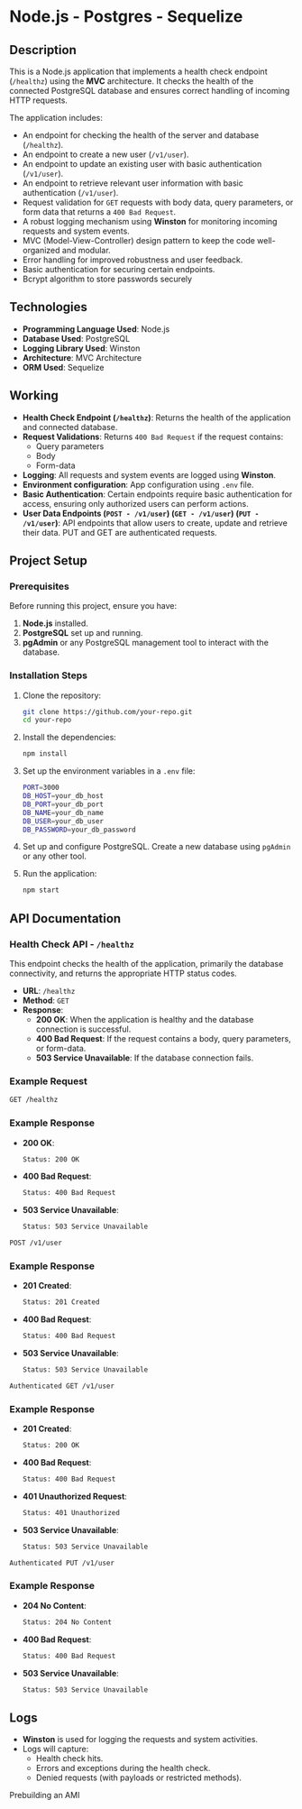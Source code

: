 # Node.js - Postgres - Sequelize

## Description

This is a Node.js application that implements a health check endpoint (`/healthz`) using the **MVC** architecture. It checks the health of the connected PostgreSQL database and ensures correct handling of incoming HTTP requests.

The application includes:
- An endpoint for checking the health of the server and database (`/healthz`).
- An endpoint to create a new user (`/v1/user`).
- An endpoint to update an existing user with basic authentication (`/v1/user`).
- An endpoint to retrieve relevant user information with basic authentication (`/v1/user`).
- Request validation for `GET` requests with body data, query parameters, or form data that returns a `400 Bad Request`.
- A robust logging mechanism using **Winston** for monitoring incoming requests and system events.
- MVC (Model-View-Controller) design pattern to keep the code well-organized and modular.
- Error handling for improved robustness and user feedback.
- Basic authentication for securing certain endpoints.
- Bcrypt algorithm to store passwords securely

## Technologies

- **Programming Language Used**: Node.js
- **Database Used**: PostgreSQL
- **Logging Library Used**: Winston
- **Architecture**: MVC Architecture
- **ORM Used**: Sequelize

## Working

- **Health Check Endpoint (`/healthz`)**: Returns the health of the application and connected database.
- **Request Validations**: Returns `400 Bad Request` if the request contains:
  - Query parameters
  - Body 
  - Form-data
- **Logging**: All requests and system events are logged using **Winston**.
- **Environment configuration**: App configuration using `.env` file.
- **Basic Authentication**: Certain endpoints require basic authentication for access, ensuring only authorized users can perform actions.
- **User Data Endpoints (`POST - /v1/user`) (`GET - /v1/user`) (`PUT - /v1/user`)**: API endpoints that allow users to create, update and retrieve their data. PUT and GET are authenticated requests.

## Project Setup

### Prerequisites

Before running this project, ensure you have:
1. **Node.js** installed.
2. **PostgreSQL** set up and running.
3. **pgAdmin** or any PostgreSQL management tool to interact with the database.

### Installation Steps

1. Clone the repository:
   ```bash
   git clone https://github.com/your-repo.git
   cd your-repo
   ```

2. Install the dependencies:
   ```bash
   npm install
   ```

3. Set up the environment variables in a `.env` file:
   ```bash
   PORT=3000
   DB_HOST=your_db_host
   DB_PORT=your_db_port
   DB_NAME=your_db_name
   DB_USER=your_db_user
   DB_PASSWORD=your_db_password
   ```

4. Set up and configure PostgreSQL. Create a new database using `pgAdmin` or any other tool.

5. Run the application:
   ```bash
   npm start
   ```

## API Documentation

### Health Check API - `/healthz`

This endpoint checks the health of the application, primarily the database connectivity, and returns the appropriate HTTP status codes.

- **URL**: `/healthz`
- **Method**: `GET`
- **Response**:
  - **200 OK**: When the application is healthy and the database connection is successful.
  - **400 Bad Request**: If the request contains a body, query parameters, or form-data.
  - **503 Service Unavailable**: If the database connection fails.

### Example Request

```bash
GET /healthz
```

### Example Response

- **200 OK**:
  ```bash
  Status: 200 OK
  ```
  
- **400 Bad Request**:
  ```bash
  Status: 400 Bad Request
  ```

- **503 Service Unavailable**:
  ```bash
  Status: 503 Service Unavailable
  ```

```bash
POST /v1/user
```

### Example Response

- **201 Created**:
  ```bash
  Status: 201 Created
  ```
  
- **400 Bad Request**:
  ```bash
  Status: 400 Bad Request
  ```

- **503 Service Unavailable**:
  ```bash
  Status: 503 Service Unavailable
  ```

```bash
Authenticated GET /v1/user
```

### Example Response

- **201 Created**:
  ```bash
  Status: 200 OK
  ```
  
- **400 Bad Request**:
  ```bash
  Status: 400 Bad Request
  ```

- **401 Unauthorized Request**:
  ```bash
  Status: 401 Unauthorized
  ```

- **503 Service Unavailable**:
  ```bash
  Status: 503 Service Unavailable
  ```


```bash
Authenticated PUT /v1/user
```

### Example Response

- **204 No Content**:
  ```bash
  Status: 204 No Content
  ```
  
- **400 Bad Request**:
  ```bash
  Status: 400 Bad Request
  ```

- **503 Service Unavailable**:
  ```bash
  Status: 503 Service Unavailable
  ```


## Logs

- **Winston** is used for logging the requests and system activities.
- Logs will capture:
  - Health check hits.
  - Errors and exceptions during the health check.
  - Denied requests (with payloads or restricted methods).
  
Prebuilding an AMI